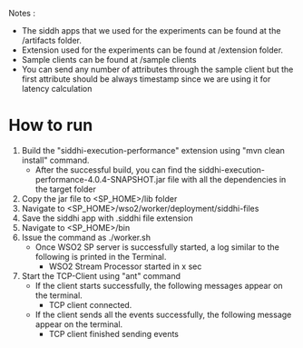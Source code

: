 Notes :
* The siddh apps that we used for the experiments can be found at the /artifacts folder.
* Extension used for the experiments can be found at /extension folder.
* Sample clients can be found at /sample clients
* You can send any number of attributes through the sample client but the first attribute should be always timestamp
  since we are using it for latency calculation

How to run
==========

1. Build the "siddhi-execution-performance" extension using "mvn clean install" command.
   * After the successful build, you can find the siddhi-execution-performance-4.0.4-SNAPSHOT.jar file with all the
     dependencies in the target folder
2. Copy the jar file to <SP_HOME>/lib folder
3. Navigate to <SP_HOME>/wso2/worker/deployment/siddhi-files
4. Save the siddhi app with .siddhi file extension
5. Navigate to <SP_HOME>/bin
6. Issue the command as ./worker.sh
    * Once WSO2 SP server is successfully started, a log similar to the following is printed in the Terminal.
        * WSO2 Stream Processor started in x sec
7. Start the TCP-Client using "ant" command
    * If the client starts successfully, the following messages appear on the terminal.
        * TCP client connected.
    * If the client sends all the events successfully, the following message appear on the terminal.
        * TCP client finished sending events